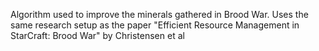 Algorithm used to improve the minerals gathered in Brood War. Uses the same research setup as the paper "Efficient Resource Management in StarCraft: Brood War" by Christensen et al
